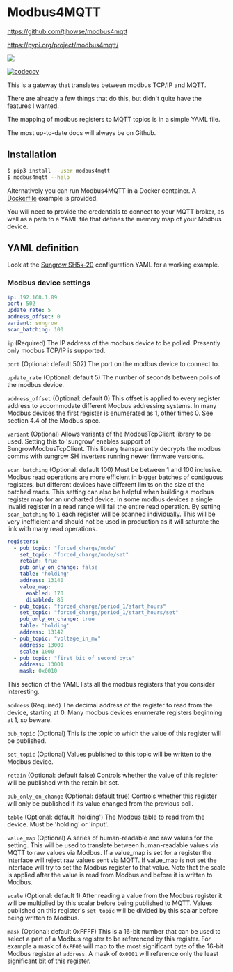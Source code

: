 # Modbus4MQTT
https://github.com/tjhowse/modbus4mqtt

https://pypi.org/project/modbus4mqtt/

![](https://github.com/tjhowse/modbus4mqtt/workflows/Unit%20Tests/badge.svg)

[![codecov](https://codecov.io/gh/tjhowse/modbus4mqtt/branch/master/graph/badge.svg)](https://codecov.io/gh/tjhowse/modbus4mqtt)

This is a gateway that translates between modbus TCP/IP and MQTT.

There are already a few things that do this, but didn't quite have the features I wanted.

The mapping of modbus registers to MQTT topics is in a simple YAML file.

The most up-to-date docs will always be on Github.

## Installation

```bash
$ pip3 install --user modbus4mqtt
$ modbus4mqtt --help
```

Alternatively you can run Modbus4MQTT in a Docker container. A [Dockerfile](./Dockerfile) example is provided.

You will need to provide the credentials to connect to your MQTT broker, as well as a path to a YAML file that defines the memory map of your Modbus device.

## YAML definition

Look at the [Sungrow SH5k-20](./modbus4mqtt/Sungrow_SH5k_20.yaml) configuration YAML for a working example.

### Modbus device settings
```yaml
ip: 192.168.1.89
port: 502
update_rate: 5
address_offset: 0
variant: sungrow
scan_batching: 100
```

`ip` (Required) The IP address of the modbus device to be polled. Presently only modbus TCP/IP is supported.

`port` (Optional: default 502) The port on the modbus device to connect to.

`update_rate` (Optional: default 5) The number of seconds between polls of the modbus device.

`address_offset` (Optional: default 0) This offset is applied to every register address to accommodate different Modbus addressing systems. In many Modbus devices the first register is enumerated as 1, other times 0. See section 4.4 of the Modbus spec.

`variant` (Optional) Allows variants of the ModbusTcpClient library to be used. Setting this to 'sungrow' enables support of SungrowModbusTcpClient. This library transparently decrypts the modbus comms with sungrow SH inverters running newer firmware versions.

`scan_batching` (Optional: default 100) Must be between 1 and 100 inclusive. Modbus read operations are more efficient in bigger batches of contiguous registers, but different devices have different limits on the size of the batched reads. This setting can also be helpful when building a modbus register map for an uncharted device. In some modbus devices a single invalid register in a read range will fail the entire read operation. By setting `scan_batching` to `1` each register will be scanned individually. This will be very inefficient and should not be used in production as it will saturate the link with many read operations.

```yaml
registers:
  - pub_topic: "forced_charge/mode"
    set_topic: "forced_charge/mode/set"
    retain: true
    pub_only_on_change: false
    table: 'holding'
    address: 13140
    value_map:
      enabled: 170
      disabled: 85
  - pub_topic: "forced_charge/period_1/start_hours"
    set_topic: "forced_charge/period_1/start_hours/set"
    pub_only_on_change: true
    table: 'holding'
    address: 13142
  - pub_topic: "voltage_in_mv"
    address: 13000
    scale: 1000
  - pub_topic: "first_bit_of_second_byte"
    address: 13001
    mask: 0x0010
```

This section of the YAML lists all the modbus registers that you consider interesting.

`address` (Required) The decimal address of the register to read from the device, starting at 0. Many modbus devices enumerate registers beginning at 1, so beware.

`pub_topic` (Optional) This is the topic to which the value of this register will be published.

`set_topic` (Optional) Values published to this topic will be written to the Modbus device.

`retain` (Optional: default false) Controls whether the value of this register will be published with the retain bit set.

`pub_only_on_change` (Optional: default true) Controls whether this register will only be published if its value changed from the previous poll.

`table` (Optional: default 'holding') The Modbus table to read from the device. Must be 'holding' or 'input'.

`value_map` (Optional) A series of human-readable and raw values for the setting. This will be used to translate between human-readable values via MQTT to raw values via Modbus. If a value_map is set for a register the interface will reject raw values sent via MQTT. If value_map is not set the interface will try to set the Modbus register to that value. Note that the scale is applied after the value is read from Modbus and before it is written to Modbus.

`scale` (Optional: default 1) After reading a value from the Modbus register it will be multiplied by this scalar before being published to MQTT. Values published on this register's `set_topic` will be divided by this scalar before being written to Modbus.

`mask` (Optional: default 0xFFFF) This is a 16-bit number that can be used to select a part of a Modbus register to be referenced by this register. For example a mask of `0xFF00` will map to the most significant byte of the 16-bit Modbus register at `address`. A mask of `0x0001` will reference only the least significant bit of this register.
